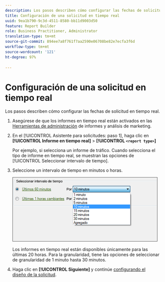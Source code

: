 ```yaml
---
description: Los pasos describen cómo configurar las fechas de solicitud en tiempo real.
title: Configuración de una solicitud en tiempo real
uuid: 9ea1b790-9c3d-4511-8580-bb11d9003d50
feature: Report Builder
role: Business Practitioner, Administrator
translation-type: tm+mt
source-git-commit: 894ee7a8f761f7aa2590e06708be82e7ecfa3f6d
workflow-type: tm+mt
source-wordcount: '121'
ht-degree: 97%

---
```



# Configuración de una solicitud en tiempo real

Los pasos describen cómo configurar las fechas de solicitud en tiempo real.

1. Asegúrese de que los informes en tiempo real están activados en las [Herramientas de administración](https://docs.adobe.com/content/help/es-ES/analytics/admin/admin-tools/real-time-reports/t-realtime-admin.html) de informes y análisis de marketing.
1. En el [!UICONTROL Asistente para solicitudes: paso 1], haga clic en **[!UICONTROL Informe en tiempo real]** > **[!UICONTROL `<report type>`]**

   Por ejemplo, si selecciona un informe de tráfico. Cuando selecciona el tipo de informe en tiempo real, se muestran las opciones de [!UICONTROL Seleccionar intervalo de tiempo].

1. Seleccione un intervalo de tiempo en minutos o horas.

   ![Resultado](assets/real_time_select_date.png)

   Los informes en tiempo real están disponibles únicamente para las últimas 20 horas. Para la granularidad, tiene las opciones de seleccionar de granularidad de 1 minuto hasta 30 minutos.
1. Haga clic en **[!UICONTROL Siguiente]** y continúe [configurando el diseño de la solicitud](/help/analyze/report-builder/layout/layout.md).
